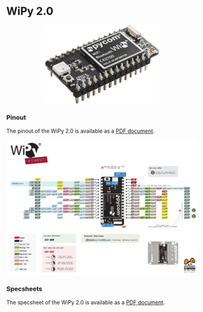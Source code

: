 # WiPy 2.0

<p align="center"><img src ="../../../img/wipy2.png" width="300"></p>

### Pinout
The pinout of the WiPy 2.0 is available as a [PDF document](../downloads/wipy2-pinout.pdf).

<p align="center"><img src ="../../../img/wipy2-pinout.png"></p>

### Specsheets

The specsheet of the WiPy 2.0 is available as a [PDF document](../downloads/wipy2-specsheet.pdf).
